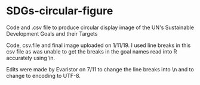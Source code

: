 # SDGs-circular-figure
Code and .csv file to produce circular display image of the UN's Sustainable Development Goals and their Targets

Code, csv.file and final image uploaded on 1/11/19. I used line breaks in this csv file as was unable to get the 
breaks in the goal names read into R accurately using \n.

Edits were made by Evaristor on 7/11 to change the line breaks into \n and to change to encoding to UTF-8.
